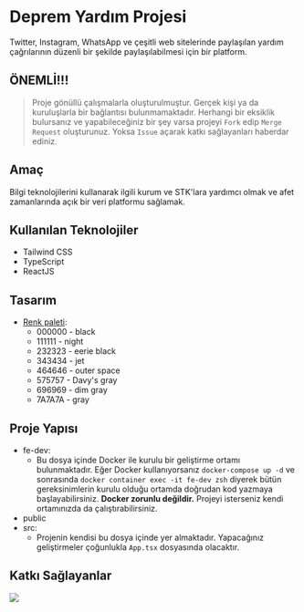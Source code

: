 # Deprem Yardım Projesi

Twitter, Instagram, WhatsApp ve çeşitli web sitelerinde paylaşılan  yardım çağrılarının düzenli bir şekilde paylaşılabilmesi için bir platform.

## ÖNEMLİ!!!

> Proje gönüllü çalışmalarla oluşturulmuştur. Gerçek kişi ya da kuruluşlarla bir bağlantısı bulunmamaktadır. Herhangi bir eksiklik bulursanız ve yapabileceğiniz bir şey varsa projeyi `Fork` edip `Merge Request` oluşturunuz. Yoksa `Issue` açarak katkı sağlayanları haberdar ediniz.

## Amaç

Bilgi teknolojilerini kullanarak ilgili kurum ve STK'lara yardımcı olmak ve afet zamanlarında açık bir veri platformu sağlamak.

## Kullanılan Teknolojiler

- Tailwind CSS
- TypeScript
- ReactJS

## Tasarım

- [Renk paleti](https://coolors.co/000000-111111-232323-343434-464646-575757-696969-7a7a7a):
	- 000000 - black
	- 111111 - night
	- 232323 - eerie black
	- 343434 - jet
	- 464646 - outer space
	- 575757 - Davy's gray
	- 696969 - dim gray
	- 7A7A7A - gray

## Proje Yapısı

- fe-dev:
	- Bu dosya içinde Docker ile kurulu bir geliştirme ortamı bulunmaktadır. Eğer Docker kullanıyorsanız `docker-compose up -d` ve sonrasında `docker container exec -it fe-dev zsh` diyerek bütün gereksinimlerin kurulu olduğu ortamda doğrudan kod yazmaya başlayabilirsiniz. **Docker zorunlu değildir.** Projeyi isterseniz kendi ortamınızda da çalıştırabilirsiniz.
- public
- src:
	- Projenin kendisi bu dosya içinde yer almaktadır. Yapacağınız geliştirmeler çoğunlukla `App.tsx` dosyasında olacaktır.

## Katkı Sağlayanlar
<a href="https://github.com/cihatislamdede/deprem-yardim/graphs/contributors">
  <img src="https://contrib.rocks/image?repo=cihatislamdede/deprem-yardim" />
</a>
